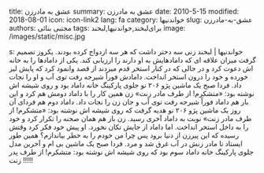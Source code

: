 title: عشق به مادرزن
summary: عشق به مادرزن
date: 2010-5-15
modified: 2018-08-01
icon:  icon-link2
lang: fa
category: خواندنیها
slug: عشق-به-مادرزن
authors: مجتبی بنائی
tags: برای‌لبخند,خواندنیها,لبخند
image: /images/static/misc.jpg

s: خواندنیها | لبخند    زنی سه دختر داشت که هر سه ازدواج کرده بودند.  یکروز تصمیم گرفت میزان علاقه ای که دامادهایش به او دارند را ارزیابی کند.  یکی از دامادها را به خانه اش دعوت کرد و در حالی که در کنار استخر قدم میزدند از قصد وانمود کرد که پایش لیز خورده و خود را درون استخر انداخت. دامادش فوراً شیرجه رفت توی آب و او را نجات داد.  فردا صبح یک ماشین پژو ٢٠۶ نو جلوی پارکینگ خانه داماد بود و روی شیشه اش نوشته بود: «متشکرم! از طرف مادر زنت»  زن همین کار را با داماد دومش هم کرد و این بار هم داماد فوراً شیرجه رفت توی آب و جان زن را نجات داد.  داماد دوم هم فردای آن روز یک ماشین پژو ٢٠۶ نو هدیه گرفت که روی شیشه اش نوشته بود: «متشکرم! از طرف مادر زنت»  نوبت به داماد آخری رسید.  زن باز هم همان صحنه را تکرار کرد و خود را به داخل استخر انداخت. اما داماد از جایش تکان نخورد.  او پیش خود فکر کرد وقتش رسیده که این پیرزن از دنیا برود پس چرا من خودم را به خطر بیاندازم؟ همین طور ایستاد تا مادر زنش در آب غرق شد و مرد.  فردا صبح یک ماشین بی ام ‌و آخرین مدل جلوی پارکینگ خانه داماد سوم بود که روی شیشه اش نوشته بود: متشکرم! از طرف پدر زنت !!!!!